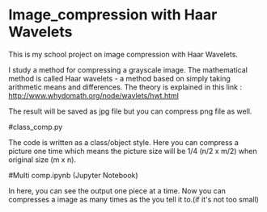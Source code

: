 # Image_compression with Haar Wavelets

This is my school project on image compression with Haar Wavelets.

I study a method for compressing a grayscale image. 
The mathematical method is called Haar wavelets - a method based on simply taking arithmetic means and differences.
The theory is explained in this link :
http://www.whydomath.org/node/wavlets/hwt.html

The result will be saved as jpg file but you can compress png file as well.



#class_comp.py

The code is written as a class/object style.
Here you can compress a picture one time which means the picture size will be 1/4 (n/2 x m/2) when original size (m x n).


#Multi comp.ipynb (Jupyter Notebook)

In here, you can see the output one piece at a time.
Now you can compresses a image as many times as the you tell it to.(if it's not too small)


